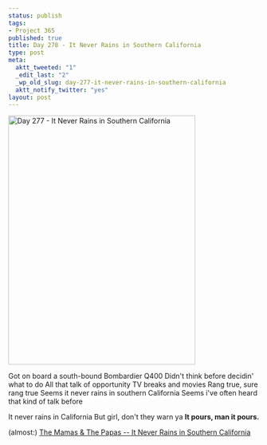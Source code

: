 ```yaml
--- 
status: publish
tags: 
- Project 365
published: true
title: Day 278 - It Never Rains in Southern California
type: post
meta: 
  aktt_tweeted: "1"
  _edit_last: "2"
  _wp_old_slug: day-277-it-never-rains-in-southern-california
  aktt_notify_twitter: "yes"
layout: post
---
```

<a href="http://www.flickr.com/photos/freeed/6216438748/" title="Day 277 - It Never Rains in Southern California by Fred​, on Flickr"><img src="http://farm7.static.flickr.com/6233/6216438748_5a3c21728d.jpg" width="375" height="500" alt="Day 277 - It Never Rains in Southern California"/></a>

Got on board a south-bound Bombardier Q400
Didn't think before decidin' what to do
All that talk of opportunity
TV breaks and movies
Rang true, sure rang true
Seems it never rains in southern California
Seems i've often heard that kind of talk before

It never rains in California
But girl, don't they warn ya
<strong>It pours, man it pours.</strong>

(almost:) <a href="http://www.sing365.com/music/lyric.nsf/It-Never-Rains-In-Southern-California-lyrics-The-Mamas-the-Papas/3C477437C84BE1A9482573B000287BBF">The Mamas & The Papas -- It Never Rains in Southern California</a>
